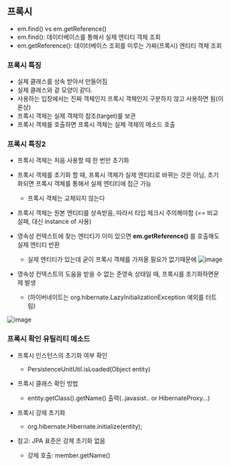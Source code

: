 ## 프록시

+ em.find() vs em.getReference() 
+ em.find(): 데이터베이스를 통해서 실제 엔티티 객체 조회
+ em.getReference(): 데이터베이스 조회를 미루는 가짜(프록시) 엔티티 객체 조회

### 프록시 특징

+ 실제 클래스를 상속 받아서 만들어짐
+ 실제 클래스와 겉 모양이 같다. 
+ 사용하는 입장에서는 진짜 객체인지 프록시 객체인지 구분하지 않고 사용하면 됨(이론상)
+ 프록시 객체는 실제 객체의 참조(target)를 보관
+ 프록시 객체를 호출하면 프록시 객체는 실제 객체의 메소드 호출

### 프록시 특징2

+ 프록시 객체는 처음 사용할 때 한 번만 초기화
+ 프록시 객체를 초기화 할 때, 프록시 객체가 실제 엔티티로 바뀌는 것은 아님, 초기화되면 프록시 객체를 통해서 실제 엔티티에 접근 가능
  - 프록시 객체는 교체되지 않는다
+ 프록시 객체는 원본 엔티티를 상속받음, 따라서 타입 체크시 주의해야함 (== 비교 실패, 대신 instance of 사용) 
+ 영속성 컨텍스트에 찾는 엔티티가 이미 있으면 **em.getReference()** 를 호출해도 실제 엔티티 반환
  - 실제 엔티티가 있는데 굳이 프록시 객체를 가져올 필요가 없기때문에
![image](https://user-images.githubusercontent.com/49984996/119247664-8db06b00-bbc6-11eb-9c86-200bdf7c7de3.png)

+ 영속성 컨텍스트의 도움을 받을 수 없는 준영속 상태일 때, 프록시를 초기화하면문제 발생
  - (하이버네이트는 org.hibernate.LazyInitializationException 예외를 터트림)

![image](https://user-images.githubusercontent.com/49984996/119247814-bb49e400-bbc7-11eb-897a-e5838baf6d3f.png)

### 프록시 확인 유틸리티 메소드

+ 프록시 인스턴스의 초기화 여부 확인
  - PersistenceUnitUtil.isLoaded(Object entity) 

+ 프록시 클래스 확인 방법
  - entity.getClass().getName() 출력(..javasist.. or HibernateProxy…) 

+ 프록시 강제 초기화
  - org.hibernate.Hibernate.initialize(entity); 

+ 참고: JPA 표준은 강제 초기화 없음
  - 강제 호출: member.getName()
